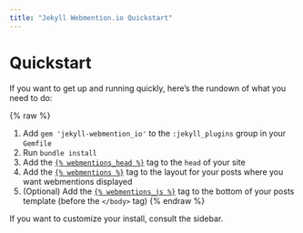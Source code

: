 ```yaml
---
title: "Jekyll Webmention.io Quickstart"
---
```


# Quickstart

If you want to get up and running quickly, here’s the rundown of what you need to do:

{% raw %}
1. Add `gem 'jekyll-webmention_io'` to the `:jekyll_plugins` group in your `Gemfile`
2. Run `bundle install`
3. Add the [`{% webmentions_head %}`](/aarongustafson/jekyll-webmention_io/wiki/webmentions_head) tag to the `head` of your site
4. Add the [`{% webmentions %}`](/aarongustafson/jekyll-webmention_io/wiki/webmentions) tag to the layout for your posts where you want webmentions displayed
5. (Optional) Add the [`{% webmentions_js %}`](/aarongustafson/jekyll-webmention_io/wiki/JavaScript-Enhancements) tag to the bottom of your posts template (before the `</body>` tag)
{% endraw %}

If you want to customize your install, consult the sidebar.